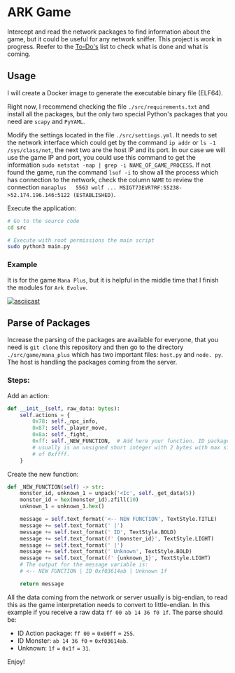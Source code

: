 # ARK Game

Intercept and read the network packages to find information about the game, but
it could be useful for any network sniffer. This project is work in progress.
Reefer to the [To-Do's][todo] list to check what is done and what is coming.

## Usage

I will create a Docker image to generate the executable binary file (ELF64).

Right now, I recommend checking the file `./src/requirements.txt` and install
all the packages, but the only two special Python's packages that you need
are `scapy` and `PyYAML`.

Modify the settings located in the file `./src/settings.yml`. It needs to set
the network interface which could get by the command `ip addr` or
`ls -1 /sys/class/net`, the next two are the host IP and its port. In our case
we will use the game IP and port, you could use this command to get the
information `sudo netstat -nap | grep -i NAME_OF_GAME_PROCESS`. If not found
the game, run the command `lsof -i` to show all the process which has
connection to the network, check the column `NAME` to review the connection
`manaplus   5563 wolf ... MSIGT73EVR7RF:55238->52.174.196.146:5122
(ESTABLISHED)`.

Execute the application:

```bash
# Go to the source code
cd src

# Execute with root permissions the main script
sudo python3 main.py
```

### Example

It is for the game `Mana Plus`, but it is helpful in the middle time that I
finish the modules for `Ark Evolve`.

[![asciicast][ascii-mana-image]][ascii-mana-link]

## Parse of Packages

Increase the parsing of the packages are available for everyone, that you need
is `git clone` this repository and then go to the directory
`./src/game/mana_plus` which has two important files: `host.py` and `node. py`.
The host is handling the packages coming from the server.

### Steps:

Add an action:

```python
def __init__(self, raw_data: bytes):
    self.actions = {
        0x78: self._npc_info,
        0x87: self._player_move,
        0x8a: self._fight,
        0xff: self._NEW_FUNCTION,  # Add here your function. ID package 
        # usually is an unsigned short integer with 2 bytes with max size
        # of 0xffff.
    }
```

Create the new function:

```python
def _NEW_FUNCTION(self) -> str:
    monster_id, unknown_1 = unpack('<Ic', self._get_data(5))
    monster_id = hex(monster_id).zfill(10)
    unknown_1 = unknown_1.hex()

    message = self.text_format('<-- NEW FUNCTION', TextStyle.TITLE)
    message += self.text_format(' |')
    message += self.text_format(' ID', TextStyle.BOLD)
    message += self.text_format(f' {monster_id}', TextStyle.LIGHT)
    message += self.text_format(' |')
    message += self.text_format(' Unknown', TextStyle.BOLD)
    message += self.text_format(f' {unknown_1}', TextStyle.LIGHT)
    # The output for the message variable is:
    # <-- NEW FUNCTION | ID 0xf03614ab | Unknown 1f

    return message
```

All the data coming from the network or server usually is big-endian, to read
this as the game interpretation needs to convert to little-endian. In this
example if you receive a raw data `ff 00 ab 14 36 f0 1f`. The parse should be:

- ID Action package: `ff 00` = `0x00ff` = `255`.
- ID Monster: `ab 14 36 f0` = `0xf03614ab`.
- Unknown: `1f` = `0x1f` = `31`.

Enjoy!


[todo]: ./TODO.md

[ascii-mana-image]: https://asciinema.org/a/R0mxcmrpWHzX96NDJyc7kyTDB.svg

[ascii-mana-link]: https://asciinema.org/a/R0mxcmrpWHzX96NDJyc7kyTDB
